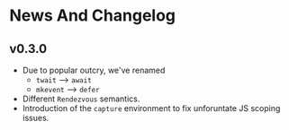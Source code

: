 News And Changelog
==================

v0.3.0
------
 
* Due to popular outcry, we've renamed
    * `twait` --> `await`
    * `mkevent` --> `defer`
* Different `Rendezvous` semantics.
* Introduction of the `capture` environment to fix unforuntate JS scoping issues.
    
